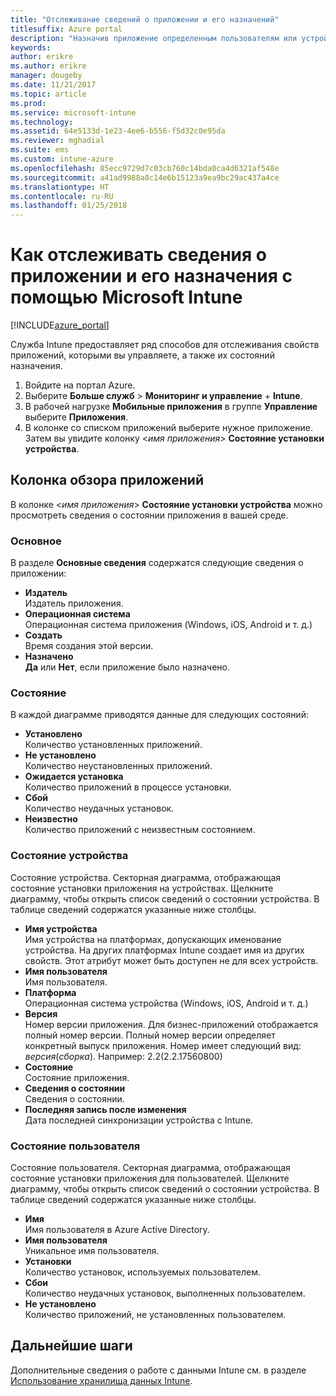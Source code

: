 ```yaml
---
title: "Отслеживание сведений о приложении и его назначений"
titlesuffix: Azure portal
description: "Назначив приложение определенным пользователям или устройствам, используйте эту информацию для отслеживания состояния приложения."
keywords: 
author: erikre
ms.author: erikre
manager: dougeby
ms.date: 11/21/2017
ms.topic: article
ms.prod: 
ms.service: microsoft-intune
ms.technology: 
ms.assetid: 64e5133d-1e23-4ee6-b556-f5d32c0e95da
ms.reviewer: mghadial
ms.suite: ems
ms.custom: intune-azure
ms.openlocfilehash: 85ecc9729d7c03cb760c14bda0ca4d6321af548e
ms.sourcegitcommit: a41ad9988a8c14e6b15123a9ea9bc29ac437a4ce
ms.translationtype: HT
ms.contentlocale: ru-RU
ms.lasthandoff: 01/25/2018
---
```

# <a name="how-to-monitor-app-information-and-assignments-with-microsoft-intune"></a>Как отслеживать сведения о приложении и его назначения с помощью Microsoft Intune

[!INCLUDE[azure_portal](./includes/azure_portal.md)]

Служба Intune предоставляет ряд способов для отслеживания свойств приложений, которыми вы управляете, а также их состояний назначения.

1. Войдите на портал Azure.
2. Выберите **Больше служб** > **Мониторинг и управление** + **Intune**.
3. В рабочей нагрузке **Мобильные приложения** в группе **Управление** выберите **Приложения**.
5. В колонке со списком приложений выберите нужное приложение. Затем вы увидите колонку <*имя приложения*> **Состояние установки устройства**.

## <a name="app-overview-blade"></a>Колонка обзора приложений

В колонке <*имя приложения*> **Состояние установки устройства** можно просмотреть сведения о состоянии приложения в вашей среде.

### <a name="essentials"></a>Основное

В разделе **Основные сведения** содержатся следующие сведения о приложении:

 - **Издатель**  
Издатель приложения.
 - **Операционная система**  
Операционная система приложения (Windows, iOS, Android и т. д.)
 - **Создать**  
Время создания этой версии.
 - **Назначено**  
**Да** или **Нет**, если приложение было назначено.

### <a name="status"></a>Состояние
В каждой диаграмме приводятся данные для следующих состояний:

 - **Установлено**  
Количество установленных приложений.
 - **Не установлено**  
Количество неустановленных приложений.
 - **Ожидается установка**  
Количество приложений в процессе установки.
 - **Сбой**  
Количество неудачных установок.
 - **Неизвестно**  
Количество приложений с неизвестным состоянием.

### <a name="device-status"></a>Состояние устройства

Состояние устройства. Секторная диаграмма, отображающая состояние установки приложения на устройствах. Щелкните диаграмму, чтобы открыть список сведений о состоянии устройства. В таблице сведений содержатся указанные ниже столбцы.

 - **Имя устройства**  
Имя устройства на платформах, допускающих именование устройства. На других платформах Intune создает имя из других свойств. Этот атрибут может быть доступен не для всех устройств.
 - **Имя пользователя**  
Имя пользователя.
 - **Платформа**  
Операционная система устройства (Windows, iOS, Android и т. д.)
 - **Версия**  
Номер версии приложения. Для бизнес-приложений отображается полный номер версии. Полный номер версии определяет конкретный выпуск приложения. Номер имеет следующий вид: _версия_(_сборка_). Например: 2.2(2.2.17560800)
 - **Состояние**  
Состояние приложения.
 - **Сведения о состоянии**  
Сведения о состоянии.
 - **Последняя запись после изменения**  
Дата последней синхронизации устройства с Intune.


### <a name="user-status"></a>Состояние пользователя

Состояние пользователя. Секторная диаграмма, отображающая состояние установки приложения для пользователей. Щелкните диаграмму, чтобы открыть список сведений о состоянии устройства. В таблице сведений содержатся указанные ниже столбцы.
 - **Имя**  
Имя пользователя в Azure Active Directory.
 - **Имя пользователя**  
Уникальное имя пользователя.
 - **Установки**  
Количество установок, используемых пользователем.
 - **Сбои**  
Количество неудачных установок, выполненных пользователем.
 - **Не установлено**  
Количество приложений, не установленных пользователем.


## <a name="next-steps"></a>Дальнейшие шаги

Дополнительные сведения о работе с данными Intune см. в разделе [Использование хранилища данных Intune](reports-nav-create-intune-reports.md).